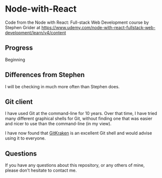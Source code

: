 # Node-with-React
Code from the Node with React: Full-stack Web Development course by Stephen Grider at https://www.udemy.com/node-with-react-fullstack-web-development/learn/v4/content

## Progress

Beginning

## Differences from Stephen

I will be checking in much more often than Stephen does.

## Git client

I have used Git at the command-line for 10 years.
Over that time, I have tried many different graphical shells for Git,
without finding one that was easier and nicer to use than the command-line
(in my view).

I have now found that [GitKraken](https://www.gitkraken.com) is an excellent
Git shell and would advise using it to everyone.

## Questions

If you have any questions about this repository, or any others of mine, please
don't hesitate to contact me.
